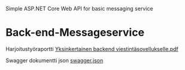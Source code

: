 Simple ASP.NET Core Web API for basic messaging service
# Back-end-Messageservice

Harjoitustyöraportti
[Yksinkertainen backend viestintäsovellukselle.pdf](https://github.com/vilihellsten/Back-end-Messageservice/files/13854581/Yksinkertainen.backend.viestintasovellukselle.pdf)

Swagger dokumentti json
[swagger.json](https://github.com/vilihellsten/Back-end-Messageservice/files/13854582/swagger.json)

